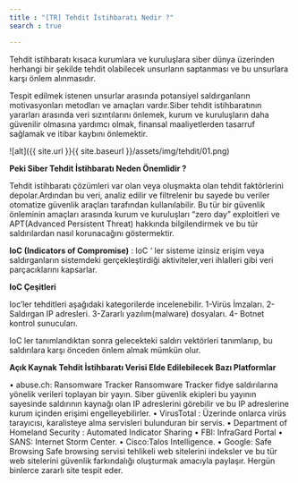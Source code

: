 ```yaml
---
title : "[TR] Tehdit İstihbaratı Nedir ?"
search : true

---
```



Tehdit istihbaratı kısaca kurumlara ve kuruluşlara siber dünya üzerinden
herhangi bir şekilde tehdit olabilecek unsurların saptanması ve bu unsurlara
karşı önlem alınmasıdır.

Tespit edilmek istenen unsurlar arasında potansiyel saldırganların
motivasyonları metodları ve amaçları vardır.Siber tehdit istihbaratının yararları
arasında veri sızıntılarını önlemek, kurum ve kuruluşların daha güvenilir
olmasına yardımcı olmak, finansal maaliyetlerden tasarruf sağlamak ve itibar
kaybını önlemektir.

![alt]({{ site.url }}{{ site.baseurl }}/assets/img/tehdit/01.png)

**Peki Siber Tehdit İstihbaratı Neden Önemlidir ?**

Tehdit istihbaratı çözümleri var olan veya oluşmakta olan tehdit faktörlerini
depolar.Ardından bu veri, analiz edilir ve filtrelenir bu sayede bu veriler
otomatize güvenlik araçları tarafından kullanılabilir. Bu tür bir güvenlik
önleminin amaçları arasında kurum ve kuruluşları “zero day” exploitleri ve
APT(Advanced Persistent Threat) hakkında bilgilendirmek ve bu tür
saldırılardan nasıl korunacağını göstermektir.

**IoC (Indicators of Compromise)** : IoC ‘ ler sisteme izinsiz erişim veya
saldırganların sistemdeki gerçekleştirdiği aktiviteler,veri ihlalleri gibi veri
parçacıklarını kapsarlar.

**IoC Çeşitleri**

Ioc’ler tehditleri aşağıdaki kategorilerde incelenebilir.
1-Virüs İmzaları.
2-Saldırgan IP adresleri.
3-Zararlı yazılım(malware) dosyaları.
4- Botnet kontrol sunucuları.

IoC ler tanımlandıktan sonra gelecekteki saldırı vektörleri tanımlanıp, bu
saldırılara karşı önceden önlem almak mümkün olur.

**Açık Kaynak Tehdit İstihbaratı Verisi Elde Edilebilecek Bazı Platformlar**

• abuse.ch: Ransomware Tracker
Ransomware Tracker fidye saldırılarına yönelik verileri toplayan bir
yayın. Siber güvenlik ekipleri bu yayının sayesinde saldırının kaynağı
olan IP adreslerini görebilir ve bu IP adreslerine kurum içinden erişimi
engelleyebilirler.
• VirusTotal : Üzerinde onlarca virüs tarayıcısı, karalisteye alma servisleri
bulunduran bir servis.
• Department of Homeland Security : Automated Indicator Sharing
• FBI: InfraGard Portal
• SANS: Internet Storm Center.
• Cisco:Talos Intelligence.
• Google: Safe Browsing
Safe browsing servisi tehlikeli web sitelerini indeksler ve bu tür web
sitelerini güvenlik farkındalığı oluşturmak amacıyla paylaşır. Hergün
binlerce zararlı site tespit eder.
